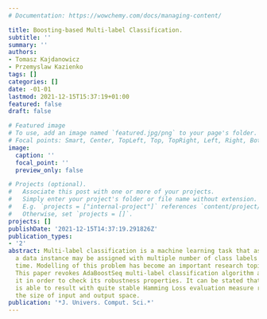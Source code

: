```yaml
---
# Documentation: https://wowchemy.com/docs/managing-content/

title: Boosting-based Multi-label Classification.
subtitle: ''
summary: ''
authors:
- Tomasz Kajdanowicz
- Przemyslaw Kazienko
tags: []
categories: []
date: -01-01
lastmod: 2021-12-15T15:37:19+01:00
featured: false
draft: false

# Featured image
# To use, add an image named `featured.jpg/png` to your page's folder.
# Focal points: Smart, Center, TopLeft, Top, TopRight, Left, Right, BottomLeft, Bottom, BottomRight.
image:
  caption: ''
  focal_point: ''
  preview_only: false

# Projects (optional).
#   Associate this post with one or more of your projects.
#   Simply enter your project's folder or file name without extension.
#   E.g. `projects = ["internal-project"]` references `content/project/deep-learning/index.md`.
#   Otherwise, set `projects = []`.
projects: []
publishDate: '2021-12-15T14:37:19.291826Z'
publication_types:
- '2'
abstract: Multi-label classification is a machine learning task that assumes that
  a data instance may be assigned with multiple number of class labels at the same
  time. Modelling of this problem has become an important research topic recently.
  This paper revokes AdaBoostSeq multi-label classification algorithm and examines
  it in order to check its robustness properties. It can be stated that AdaBoostSeq
  is able to result with quite stable Hamming Loss evaluation measure regardless of
  the size of input and output space.
publication: '*J. Univers. Comput. Sci.*'
---
```

